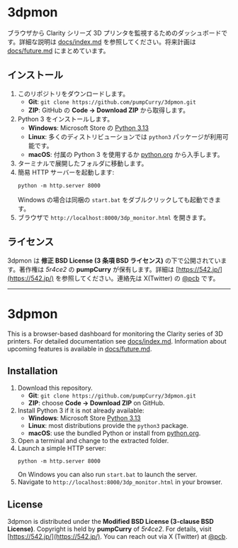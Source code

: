 # 3dpmon

ブラウザから Clarity シリーズ 3D プリンタを監視するためのダッシュボードです。詳細な説明は [docs/index.md](docs/index.md) を参照してください。将来計画は [docs/future.md](docs/future.md) にまとめています。

## インストール
1. このリポジトリをダウンロードします。
   - **Git**: `git clone https://github.com/pumpCurry/3dpmon.git`
   - **ZIP**: GitHub の **Code → Download ZIP** から取得します。
2. Python 3 をインストールします。
   - **Windows**: Microsoft Store の [Python 3.13](https://apps.microsoft.com/detail/9pnrbtzxmb4z)
   - **Linux**: 多くのディストリビューションでは `python3` パッケージが利用可能です。
   - **macOS**: 付属の Python 3 を使用するか [python.org](https://www.python.org/) から入手します。
3. ターミナルで展開したフォルダに移動します。
4. 簡易 HTTP サーバーを起動します:
   ```
   python -m http.server 8000
   ```
   Windows の場合は同梱の `start.bat` をダブルクリックしても起動できます。
5. ブラウザで `http://localhost:8000/3dp_monitor.html` を開きます。

## ライセンス
3dpmon は **修正 BSD License (3 条項 BSD ライセンス)** の下で公開されています。著作権は *5r4ce2* の **pumpCurry** が保有します。詳細は [https://542.jp/](https://542.jp/) を参照してください。連絡先は X(Twitter) の [@pcb](https://twitter.com/pcb) です。

---

# 3dpmon

This is a browser-based dashboard for monitoring the Clarity series of 3D printers. For detailed documentation see [docs/index.md](docs/index.md). Information about upcoming features is available in [docs/future.md](docs/future.md).

## Installation
1. Download this repository.
   - **Git**: `git clone https://github.com/pumpCurry/3dpmon.git`
   - **ZIP**: choose **Code → Download ZIP** on GitHub.
2. Install Python 3 if it is not already available:
   - **Windows**: Microsoft Store [Python 3.13](https://apps.microsoft.com/detail/9pnrbtzxmb4z)
   - **Linux**: most distributions provide the `python3` package.
   - **macOS**: use the bundled Python or install from [python.org](https://www.python.org/).
3. Open a terminal and change to the extracted folder.
4. Launch a simple HTTP server:
   ```
   python -m http.server 8000
   ```
   On Windows you can also run `start.bat` to launch the server.
5. Navigate to `http://localhost:8000/3dp_monitor.html` in your browser.

## License
3dpmon is distributed under the **Modified BSD License (3-clause BSD License)**. Copyright is held by **pumpCurry** of *5r4ce2*. For details, visit [https://542.jp/](https://542.jp/). You can reach out via X (Twitter) at [@pcb](https://twitter.com/pcb).

